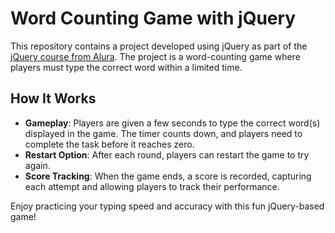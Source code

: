 # Word Counting Game with jQuery

This repository contains a project developed using jQuery as part of the [jQuery course from Alura](https://cursos.alura.com.br/course/jquery-a-biblioteca-do-mercado). The project is a word-counting game where players must type the correct word within a limited time.

## How It Works
- **Gameplay**: Players are given a few seconds to type the correct word(s) displayed in the game. The timer counts down, and players need to complete the task before it reaches zero.
- **Restart Option**: After each round, players can restart the game to try again.
- **Score Tracking**: When the game ends, a score is recorded, capturing each attempt and allowing players to track their performance.

Enjoy practicing your typing speed and accuracy with this fun jQuery-based game!
